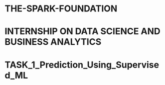 # THE-SPARK-FOUNDATION

# INTERNSHIP ON DATA SCIENCE AND BUSINESS ANALYTICS

# TASK_1_Prediction_Using_Supervised_ML

